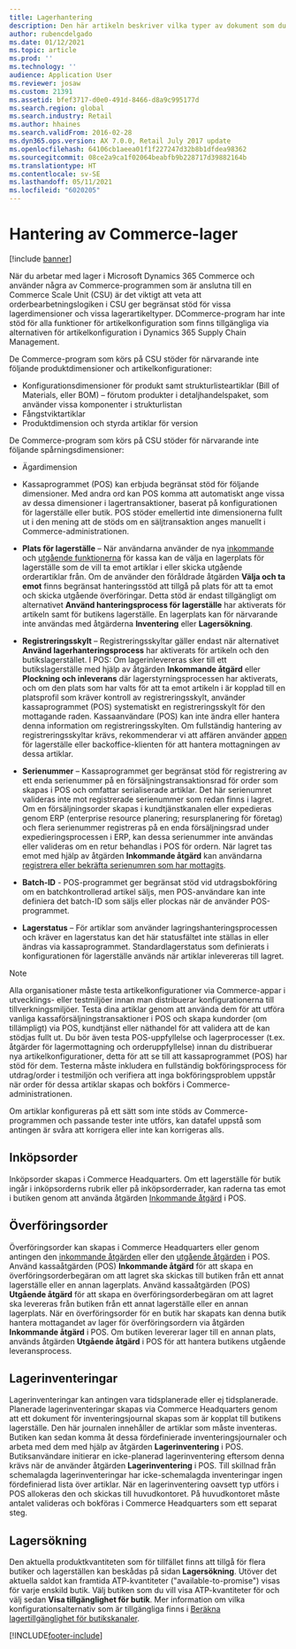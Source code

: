 ```yaml
---
title: Lagerhantering
description: Den här artikeln beskriver vilka typer av dokument som du kan använda för att hantera lager.
author: rubencdelgado
ms.date: 01/12/2021
ms.topic: article
ms.prod: ''
ms.technology: ''
audience: Application User
ms.reviewer: josaw
ms.custom: 21391
ms.assetid: bfef3717-d0e0-491d-8466-d8a9c995177d
ms.search.region: global
ms.search.industry: Retail
ms.author: hhaines
ms.search.validFrom: 2016-02-28
ms.dyn365.ops.version: AX 7.0.0, Retail July 2017 update
ms.openlocfilehash: 64106cb1aeea01f1f227247d32b8b1dfdea98362
ms.sourcegitcommit: 08ce2a9ca1f02064beabfb9b228717d39882164b
ms.translationtype: HT
ms.contentlocale: sv-SE
ms.lasthandoff: 05/11/2021
ms.locfileid: "6020205"
---
```

# <a name="commerce-inventory-management"></a>Hantering av Commerce-lager

[!include [banner](includes/banner.md)]

När du arbetar med lager i Microsoft Dynamics 365 Commerce och använder några av Commerce-programmen som är anslutna till en Commerce Scale Unit (CSU) är det viktigt att veta att orderbearbetningslogiken i CSU ger begränsat stöd för vissa lagerdimensioner och vissa lagerartikeltyper. DCommerce-program har inte stöd för alla funktioner för artikelkonfiguration som finns tillgängliga via alternativen för artikelkonfiguration i Dynamics 365 Supply Chain Management.

De Commerce-program som körs på CSU stöder för närvarande inte följande produktdimensioner och artikelkonfigurationer:

- Konfigurationsdimensioner för produkt samt strukturlisteartiklar (Bill of Materials, eller BOM) – förutom produkter i detaljhandelspaket, som använder vissa komponenter i strukturlistan
- Fångstviktartiklar
- Produktdimension och styrda artiklar för version

De Commerce-program som körs på CSU stöder för närvarande inte följande spårningsdimensioner:
- Ägardimension

- Kassaprogrammet (POS) kan erbjuda begränsat stöd för följande dimensioner. Med andra ord kan POS komma att automatiskt ange vissa av dessa dimensioner i lagertransaktioner, baserat på konfigurationen för lagerställe eller butik. POS stöder emellertid inte dimensionerna fullt ut i den mening att de stöds om en säljtransaktion anges manuellt i Commerce-administrationen. 

- **Plats för lagerställe** – När användarna använder de nya [inkommande](./pos-inbound-inventory-operation.md) och [utgående funktionerna](./pos-outbound-inventory-operation.md) för kassa kan de välja en lagerplats för lagerställe som de vill ta emot artiklar i eller skicka utgående orderartiklar från. Om de använder den föråldrade åtgärden **Välja och ta emot** finns begränsat hanteringsstöd att tillgå på plats för att ta emot och skicka utgående överföringar. Detta stöd är endast tillgängligt om alternativet **Använd hanteringsprocess för lagerställe** har aktiverats för artikeln samt för butikens lagerställe. En lagerplats kan för närvarande inte användas med åtgärderna **Inventering** eller **Lagersökning**.

- **Registreringsskylt** – Registreringsskyltar gäller endast när alternativet **Använd lagerhanteringsprocess** har aktiverats för artikeln och den butikslagerstället. I POS: Om lagerinlevereras sker till ett butikslagerställe med hjälp av åtgärden **Inkommande åtgärd** eller **Plockning och inleverans** där lagerstyrningsprocessen har aktiverats, och om den plats som har valts för att ta emot artikeln i är kopplad till en platsprofil som kräver kontroll av registreringsskylt, använder kassaprogrammet (POS) systematiskt en registreringsskylt för den mottagande raden. Kassaanvändare (POS) kan inte ändra eller hantera denna information om registreringsskylten. Om fullständig hantering av registreringsskyltar krävs, rekommenderar vi att affären använder [appen](../supply-chain/warehousing/install-configure-warehousing-app.md) för lagerställe eller backoffice-klienten för att hantera mottagningen av dessa artiklar.

- **Serienummer** – Kassaprogrammet ger begränsat stöd för registrering av ett enda serienummer på en försäljningstransaktionsrad för order som skapas i POS och omfattar serialiserade artiklar. Det här serienumret valideras inte mot registrerade serienummer som redan finns i lagret. Om en försäljningsorder skapas i kundtjänstkanalen eller expedieras genom ERP (enterprise resource planering; resursplanering för företag) och flera serienummer registreras på en enda försäljningsrad under expedieringsprocessen i ERP, kan dessa serienummer inte användas eller valideras om en retur behandlas i POS för ordern. När lagret tas emot med hjälp av åtgärden **Inkommande åtgärd** kan användarna [registrera eller bekräfta serienumren som har mottagits](./pos-serialized-items.md).

- **Batch-ID** - POS-programmet ger begränsat stöd vid utdragsbokföring om en batchkontrollerad artikel säljs, men POS-användare kan inte definiera det batch-ID som säljs eller plockas när de använder POS-programmet.

- **Lagerstatus** – För artiklar som använder lagringshanteringsprocessen och kräver en lagerstatus kan det här statusfältet inte ställas in eller ändras via kassaprogrammet. Standardlagerstatus som definierats i konfigurationen för lagerställe används när artiklar inlevereras till lagret.

> [!NOTE]
> Alla organisationer måste testa artikelkonfigurationer via Commerce-appar i utvecklings- eller testmiljöer innan man distribuerar konfigurationerna till tillverkningsmiljöer. Testa dina artiklar genom att använda dem för att utföra vanliga kassaförsäljningstransaktioner i POS och skapa kundorder (om tillämpligt) via POS, kundtjänst eller näthandel för att validera att de kan stödjas fullt ut. Du bör även testa POS-uppfyllelse och lagerprocesser (t.ex. åtgärder för lagermottagning och orderuppfyllelse) innan du distribuerar nya artikelkonfigurationer, detta för att se till att kassaprogrammet (POS) har stöd för dem. Testerna måste inkludera en fullständig bokföringsprocess för utdrag/order i testmiljön och verifiera att inga bokföringsproblem uppstår när order för dessa artiklar skapas och bokförs i Commerce-administrationen.
>
> Om artiklar konfigureras på ett sätt som inte stöds av Commerce-programmen och passande tester inte utförs, kan datafel uppstå som antingen är svåra att korrigera eller inte kan korrigeras alls.

## <a name="purchase-orders"></a>Inköpsorder

Inköpsorder skapas i Commerce Headquarters. Om ett lagerställe för butik ingår i inköpsorderns rubrik eller på inköpsorderrader, kan raderna tas emot i butiken genom att använda åtgärden [Inkommande åtgärd](./pos-inbound-inventory-operation.md) i POS. 

## <a name="transfer-orders"></a>Överföringsorder

Överföringsorder kan skapas i Commerce Headquarters eller genom antingen den [inkommande åtgärden](./pos-inbound-inventory-operation.md) eller den [utgående åtgärden](./pos-outbound-inventory-operation.md) i POS. Använd kassaåtgärden (POS) **Inkommande åtgärd** för att skapa en överföringsorderbegäran om att lagret ska skickas till butiken från ett annat lagerställe eller en annan lagerplats. Använd kassaåtgärden (POS) **Utgående åtgärd** för att skapa en överföringsorderbegäran om att lagret ska levereras från butiken från ett annat lagerställe eller en annan lagerplats. När en överföringsorder för en butik har skapats kan denna butik hantera mottagandet av lager för överföringsordern via åtgärden **Inkommande åtgärd** i POS. Om butiken levererar lager till en annan plats, används åtgärden **Utgående åtgärd** i POS för att hantera butikens utgående leveransprocess.

## <a name="stock-counts"></a>Lagerinventeringar

Lagerinventeringar kan antingen vara tidsplanerade eller ej tidsplanerade. Planerade lagerinventeringar skapas via Commerce Headquarters genom att ett dokument för inventeringsjournal skapas som är kopplat till butikens lagerställe. Den här journalen innehåller de artiklar som måste inventeras. Butiken kan sedan komma åt dessa fördefinierade inventeringsjournaler och arbeta med dem med hjälp av åtgärden **Lagerinventering** i POS. Butiksanvändare initierar en icke-planerad lagerinventering eftersom denna krävs när de använder åtgärden **Lagerinventering** i POS. Till skillnad från schemalagda lagerinventeringar har icke-schemalagda inventeringar ingen fördefinierad lista över artiklar. När en lagerinventering oavsett typ utförs i POS allokeras den och skickas till huvudkontoret. På huvudkontoret måste antalet valideras och bokföras i Commerce Headquarters som ett separat steg.

## <a name="inventory-lookup"></a>Lagersökning

Den aktuella produktkvantiteten som för tillfället finns att tillgå för flera butiker och lagerställen kan beskådas på sidan **Lagersökning**. Utöver det aktuella saldot kan framtida ATP-kvantiteter ("available-to-promise") visas för varje enskild butik. Välj butiken som du vill visa ATP-kvantiteter för och välj sedan **Visa tillgänglighet för butik**. Mer information om vilka konfigurationsalternativ som är tillgängliga finns i [Beräkna lagertillgänglighet för butikskanaler](./calculated-inventory-retail-channels.md).


[!INCLUDE[footer-include](../includes/footer-banner.md)]